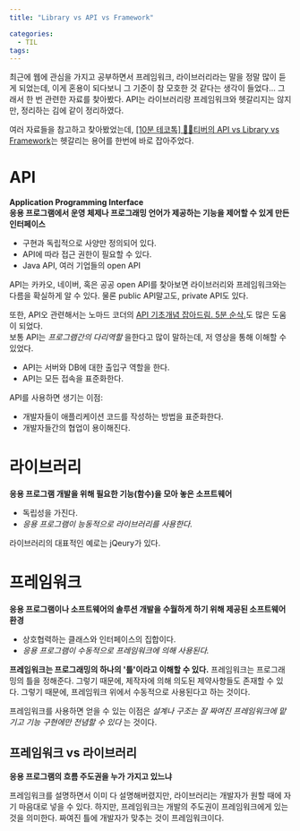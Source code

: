 ```yaml
---
title: "Library vs API vs Framework"

categories:
  - TIL
tags:
---
```


최근에 웹에 관심을 가지고 공부하면서 프레임워크, 라이브러리라는 말을 정말 많이 듣게 되었는데, 이게 혼용이 되다보니 그 기준이 참 모호한 것 같다는 생각이 들었다... 그래서 한 번 관련한 자료를 찾아봤다. API는 라이브러리랑 프레임워크와 헷갈리지는 않지만, 정리하는 김에 같이 정리하였다.

여러 자료들을 참고하고 찾아봤었는데, [[10분 테코톡] 🙆‍♀️티버의 API vs Library vs Framework](https://www.youtube.com/watch?v=We8JKbNQeLo&list=PL-IxWVh7kSBBNpSg_FQwdVYGs81-vlE_N&index=8)는 헷갈리는 용어를 한번에 바로 잡아주었다. 

# API
__Application Programming Interface__  
__응용 프로그램에서 운영 체제나 프로그래밍 언어가 제공하는 기능을 제어할 수 있게 만든 인터페이스__

- 구현과 독립적으로 사양만 정의되어 있다.
- API에 따라 접근 권한이 필요할 수 있다.
- Java API, 여러 기업들의 open API

API는 카카오, 네이버, 혹은 공공 open API를 찾아보면 라이브러리와 프레임워크와는 다름을 확실하게 알 수 있다. 물론 public API말고도, private API도 있다.

또한, API오 관련해서는 노마드 코더의 [API 기초개념 잡아드림. 5분 순삭.](https://www.youtube.com/watch?v=iyFHfzCRHA8&list=PL-IxWVh7kSBBNpSg_FQwdVYGs81-vlE_N&index=11)도 많은 도움이 되었다.  
보통 API는 _프로그램간의 다리역할_ 을한다고 많이 말하는데, 저 영상을 통해 이해할 수 있었다. 

- API는 서버와 DB에 대한 출입구 역할을 한다.
- API는 모든 접속을 표준화한다.

API를 사용하면 생기는 이점:
- 개발자들이 애플리케이션 코드를 작성하는 방법을 표준화한다.
- 개발자들간의 협업이 용이해진다.

# 라이브러리
__응용 프로그램 개발을 위해 필요한 기능(함수)을 모아 놓은 소프트웨어__

- 독립성을 가진다.
- _응용 프로그램이 능동적으로 라이브러리를 사용한다._

라이브러리의 대표적인 예로는 jQeury가 있다.

# 프레임워크
__응용 프로그램이나 소프트웨어의 솔루션 개발을 수월하게 하기 위해 제공된 소프트웨어 환경__

- 상호협력하는 클래스와 인터페이스의 집합이다.
- _응용 프로그램이 수동적으로 프레임워크에 의해 사용된다._

__프레임워크는 프로그래밍의 하나의 '틀'이라고 이해할 수 있다.__
프레임워크는 프로그래밍의 틀을 정해준다. 그렇기 때문에, 제작자에 의해 의도된 제약사항들도 존재할 수 있다. 그렇기 때문에, 프레임워크 위에서 수동적으로 사용된다고 하는 것이다.

프레임워크를 사용하면 얻을 수 있는 이점은 _설계나 구조는 잘 짜여진 프레임워크에 맡기고 기능 구현에만 전념할 수 있다_ 는 것이다.

## 프레임워크 vs 라이브러리
__응용 프로그램의 흐름 주도권을 누가 가지고 있느냐__

프레임워크를 설명하면서 이미 다 설명해버렸지만, 라이브러리는 개발자가 원할 때에 자기 마음대로 넣을 수 있다. 하지만, 프레임워크는 개발의 주도권이 프레임워크에게 있는 것을 의미한다. 짜여진 틀에 개발자가 맞추는 것이 프레임워크이다.